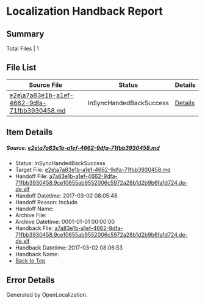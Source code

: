 # <a name='report-top'></a> Localization Handback Report

## Summary
 Total Files | 1

## File List
 Source File | Status | Details 
 ----------- | ------ | ------- 
 [e2e\a7a83e1b-a1ef-4662-9dfa-71fbb3930458.md](https://github.com/OpenLocalizationTestOrg/ol-test4/blob/cdedcf74dde14b90a2afd19531234f99b47ff9ab/e2e/a7a83e1b-a1ef-4662-9dfa-71fbb3930458.md) | InSyncHandedBackSuccess | [Details](#198aa67f76db3d9b3c4f30aa7e1180bb49693c591)

## Item Details
##### <a name='198aa67f76db3d9b3c4f30aa7e1180bb49693c591'></a> Source: [e2e\a7a83e1b-a1ef-4662-9dfa-71fbb3930458.md](https://github.com/OpenLocalizationTestOrg/ol-test4/blob/cdedcf74dde14b90a2afd19531234f99b47ff9ab/e2e/a7a83e1b-a1ef-4662-9dfa-71fbb3930458.md)
* Status: InSyncHandedBackSuccess
* Target File: [e2e\a7a83e1b-a1ef-4662-9dfa-71fbb3930458.md](https://github.com/OpenLocalizationTestOrg/ol-test4-dede/blob/865292fed0b191397a9948d67c628f3fb0233975/e2e/a7a83e1b-a1ef-4662-9dfa-71fbb3930458.md)
* Handoff File: [a7a83e1b-a1ef-4662-9dfa-71fbb3930458.9ce10655ab9552006c5972a28b1d2b9b6fa1d724.de-de.xlf](https://github.com/OpenLocalizationTestOrg/ol-test4-handoff/blob/a8601d7a055acecdf3b3a52c771de9fe47cb5352/ol-handoff/OpenLocalizationTestOrg/ol-test4-dede/xinjiang/ht/a7a83e1b-a1ef-4662-9dfa-71fbb3930458.9ce10655ab9552006c5972a28b1d2b9b6fa1d724.de-de.xlf)
* Handoff Datetime: 2017-03-02 08:05:48
* Handoff Reason: Include
* Handoff Name: 
* Archive File: 
* Archive Datetime: 0001-01-01 00:00:00
* Handback File: [a7a83e1b-a1ef-4662-9dfa-71fbb3930458.9ce10655ab9552006c5972a28b1d2b9b6fa1d724.de-de.xlf](https://github.com/OpenLocalizationTestOrg/ol-test4-handback/blob/f52e961f3ec835327da5b0226be8b111fa62e83a/ol-handback/OpenLocalizationTestOrg/ol-test4-dede/xinjiang/ht/a7a83e1b-a1ef-4662-9dfa-71fbb3930458.9ce10655ab9552006c5972a28b1d2b9b6fa1d724.de-de.xlf)
* Handback Datetime: 2017-03-02 08:06:53
* Handback Name: 
* [Back to Top](#report-top)


## Error Details

Generated by OpenLocalization.
